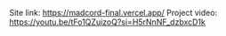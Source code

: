 Site link: https://madcord-final.vercel.app/
Project video: https://youtu.be/tFo1QZuizoQ?si=H5rNnNF_dzbxcD1k
